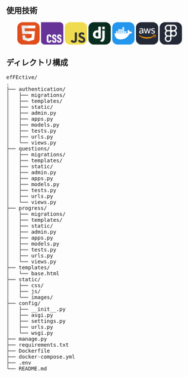 ## 使用技術

<p align="center">
    <img src="https://raw.githubusercontent.com/tandpfun/skill-icons/main/icons/HTML.svg" alt="HTML" width="60" height="60"/>
    <img src="https://raw.githubusercontent.com/CSS-Next/logo.css/main/css.svg" alt="CSS" width="60" height="60"/>
    <img src="https://raw.githubusercontent.com/tandpfun/skill-icons/main/icons/JavaScript.svg" alt="JavaScript" width="60" height="60"/>
    <img src="https://raw.githubusercontent.com/tandpfun/skill-icons/main/icons/Django.svg" alt="Django" width="60" height="60"/>
    <img src="https://raw.githubusercontent.com/tandpfun/skill-icons/main/icons/Docker.svg" alt="Docker" width="60" height="60"/>
    <img src="https://raw.githubusercontent.com/tandpfun/skill-icons/main/icons/AWS-Dark.svg" alt="AWS" width="60" height="60"/>
    <img src="https://raw.githubusercontent.com/tandpfun/skill-icons/main/icons/Figma-Dark.svg" alt="Figma" width="60" height="60"/>
</p>

## ディレクトリ構成
<pre>
efFEctive/
.
├── authentication/             
│   ├── migrations/             
│   ├── templates/              
│   ├── static/                 
│   ├── admin.py                
│   ├── apps.py                 
│   ├── models.py               
│   ├── tests.py                
│   ├── urls.py                 
│   └── views.py                
├── questions/                   
│   ├── migrations/
│   ├── templates/
│   ├── static/
│   ├── admin.py
│   ├── apps.py
│   ├── models.py
│   ├── tests.py
│   ├── urls.py
│   └── views.py
├── progress/                    
│   ├── migrations/
│   ├── templates/
│   ├── static/
│   ├── admin.py
│   ├── apps.py
│   ├── models.py
│   ├── tests.py
│   ├── urls.py
│   └── views.py
├── templates/                   
│   └── base.html
├── static/                      
│   ├── css/
│   ├── js/
│   └── images/
├── config/                     
│   ├── __init__.py
│   ├── asgi.py
│   ├── settings.py              
│   ├── urls.py                  
│   └── wsgi.py
├── manage.py                   
├── requirements.txt            
├── Dockerfile                  
├── docker-compose.yml          
├── .env                         
└── README.md                    

</pre>

